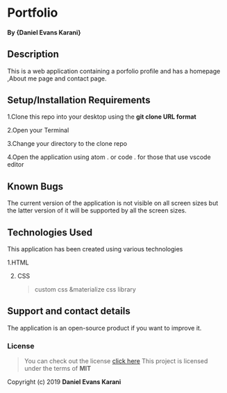 # Portfolio 
#### By **{Daniel Evans Karani}**
## Description
This is a web application containing a porfolio profile and has a homepage ,About me page and 
contact page.
## Setup/Installation Requirements
1.Clone this repo into your desktop using the **git clone URL format**

2.Open your Terminal 

3.Change your directory to the clone repo

4.Open the application using atom . or code . for those that use vscode editor

## Known Bugs
The current version of the application is not visible on all screen sizes but the latter version of it will be supported by all the screen sizes.
## Technologies Used
This application has been created using various technologies

1.HTML 

2. CSS
   >custom css &materialize css library
## Support and contact details
The application is an open-source product if you  want to improve it.
### License
>You can check out the license [click here](https://choosealicense.com/licenses/mit/)
This project is licensed under the terms of **MIT**

Copyright (c) 2019 **Daniel Evans Karani**
  